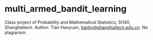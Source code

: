 # multi_armed_bandit_learning
Class project of Probability and Mathematical Statistics, SI140, Shanghaitech.
Author: Tian Haoyuan, tianhy@shanghaitech.edu.cn.
No plagiarism.
